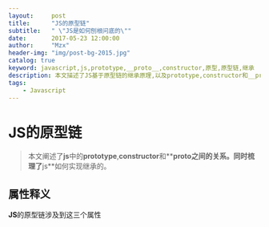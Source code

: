 ```yaml
---
layout:     post
title:      "JS的原型链"
subtitle:   " \"JS是如何刨根问底的\""
date:       2017-05-23 12:00:00
author:     "Mzx"
header-img: "img/post-bg-2015.jpg"
catalog: true
keyword: javascript,js,prototype,__proto__,constructor,原型,原型链,继承
description: 本文描述了JS基于原型链的继承原理,以及prototype,constructor和__proto__的关系是什么
tags:
    - Javascript
---
```



# **JS**的原型链   
> 本文阐述了**js**中的**prototype**,**constructor**和**__proto__**之间的关系。同时梳理了**js**如何实现继承的。  

## 属性释义    

**JS**的原型链涉及到这三个属性

###
